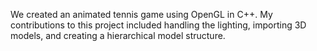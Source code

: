 We created an animated tennis game using OpenGL in C++. My contributions to this project included handling the lighting, importing 3D models, and creating a hierarchical model structure. 
